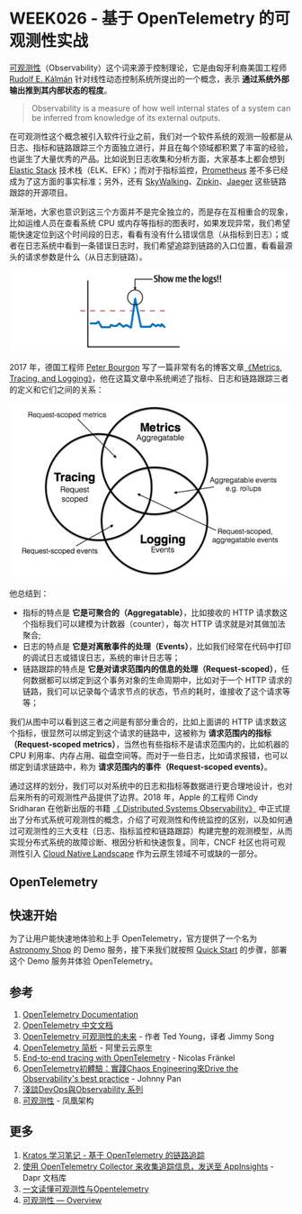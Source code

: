 # WEEK026 - 基于 OpenTelemetry 的可观测性实战

[可观测性](https://en.wikipedia.org/wiki/Observability)（Observability）这个词来源于控制理论，它是由匈牙利裔美国工程师 [Rudolf E. Kálmán](https://en.wikipedia.org/wiki/Rudolf_E._K%C3%A1lm%C3%A1n) 针对线性动态控制系统所提出的一个概念，表示 **通过系统外部输出推到其内部状态的程度**。

> Observability is a measure of how well internal states of a system can be inferred from knowledge of its external outputs.

在可观测性这个概念被引入软件行业之前，我们对一个软件系统的观测一般都是从日志、指标和链路跟踪三个方面独立进行，并且在每个领域都积累了丰富的经验，也诞生了大量优秀的产品。比如说到日志收集和分析方面，大家基本上都会想到 [Elastic Stack](https://www.elastic.co/elastic-stack) 技术栈（ELK、EFK）；而对于指标监控，[Prometheus](https://prometheus.io/) 差不多已经成为了这方面的事实标准；另外，还有 [SkyWalking](https://skywalking.apache.org/)、[Zipkin](https://zipkin.io/)、[Jaeger](https://www.jaegertracing.io/) 这些链路跟踪的开源项目。

渐渐地，大家也意识到这三个方面并不是完全独立的，而是存在互相重合的现象，比如运维人员在查看系统 CPU 或内存等指标的图表时，如果发现异常，我们希望能快速定位到这个时间段的日志，看看有没有什么错误信息（从指标到日志）；或者在日志系统中看到一条错误日志时，我们希望追踪到链路的入口位置，看看最源头的请求参数是什么（从日志到链路）。

![](./images/metrics-to-logs.png)

2017 年，德国工程师 [Peter Bourgon](https://peter.bourgon.org/about/) 写了一篇非常有名的博客文章[《Metrics, Tracing, and Logging》](https://peter.bourgon.org/blog/2017/02/21/metrics-tracing-and-logging.html)，他在这篇文章中系统阐述了指标、日志和链路跟踪三者的定义和它们之间的关系：

![](./images/metrics-logging-tracing.png)

他总结到：

* 指标的特点是 **它是可聚合的（Aggregatable）**，比如接收的 HTTP 请求数这个指标我们可以建模为计数器（counter），每次 HTTP 请求就是对其做加法聚合;
* 日志的特点是 **它是对离散事件的处理（Events）**，比如我们经常在代码中打印的调试日志或错误日志，系统的审计日志等；
* 链路跟踪的特点是 **它是对请求范围内的信息的处理（Request-scoped）**，任何数据都可以绑定到这个事务对象的生命周期中，比如对于一个 HTTP 请求的链路，我们可以记录每个请求节点的状态，节点的耗时，谁接收了这个请求等等；

我们从图中可以看到这三者之间是有部分重合的，比如上面讲的 HTTP 请求数这个指标，很显然可以绑定到这个请求的链路中，这被称为 **请求范围内的指标（Request-scoped metrics）**，当然也有些指标不是请求范围内的，比如机器的 CPU 利用率、内存占用、磁盘空间等。而对于一些日志，比如请求报错，也可以绑定到请求链路中，称为 **请求范围内的事件（Request-scoped events）**。

通过这样的划分，我们可以对系统中的日志和指标等数据进行更合理地设计，也对后来所有的可观测性产品提供了边界。2018 年，Apple 的工程师 Cindy Sridharan 在他新出版的书籍 [《
Distributed Systems Observability》](https://www.oreilly.com/library/view/distributed-systems-observability/9781492033431/) 中正式提出了分布式系统可观测性的概念，介绍了可观测性和传统监控的区别，以及如何通过可观测性的三大支柱（日志、指标监控和链路跟踪）构建完整的观测模型，从而实现分布式系统的故障诊断、根因分析和快速恢复。同年，CNCF 社区也将可观测性引入 [Cloud Native Landscape](https://landscape.cncf.io/) 作为云原生领域不可或缺的一部分。

## OpenTelemetry

## 快速开始

为了让用户能快速地体验和上手 OpenTelemetry，官方提供了一个名为 [Astronomy Shop](https://github.com/open-telemetry/opentelemetry-demo) 的 Demo 服务，接下来我们就按照 [Quick Start](https://github.com/open-telemetry/opentelemetry-demo/blob/main/docs/docker_deployment.md) 的步骤，部署这个 Demo 服务并体验 OpenTelemetry。

## 参考

1. [OpenTelemetry Documentation](https://opentelemetry.io/docs/)
1. [OpenTelemetry 中文文档](https://github.com/open-telemetry/docs-cn)
1. [OpenTelemetry 可观测性的未来](https://lib.jimmysong.io/opentelemetry-obervability/) - 作者 Ted Young，译者 Jimmy Song
1. [OpenTelemetry 简析](https://mp.weixin.qq.com/s/n4eVf2KZRIp2yKACk88qJA) -  阿里云云原生
1. [End-to-end tracing with OpenTelemetry](https://blog.frankel.ch/end-to-end-tracing-opentelemetry/) - Nicolas Fränkel
1. [OpenTelemetry初體驗：實踐Chaos Engineering來Drive the Observability's best practice](https://engineering.linecorp.com/zh-hant/blog/opentelemetry-chaos-engineering-drive-the-observability-best-practice/) - Johnny Pan
1. [淺談DevOps與Observability 系列](https://ithelp.ithome.com.tw/users/20104930/ironman/4960)
1. [可观测性](http://icyfenix.cn/distribution/observability/) - 凤凰架构

## 更多

1. [Kratos 学习笔记 - 基于 OpenTelemetry 的链路追踪](https://go-kratos.dev/blog/go-kratos-opentelemetry-practice/)
1. [使用 OpenTelemetry Collector 来收集追踪信息，发送至 AppInsights](https://docs.dapr.io/zh-hans/operations/monitoring/tracing/open-telemetry-collector-appinsights/) - Dapr 文档库
1. [一文读懂可观测性与Opentelemetry](https://mp.weixin.qq.com/s/TUH3rlbSqYoPaeyMCbfRTQ)
1. [可观测性 — Overview](https://is-cloud.blog.csdn.net/article/details/126337586)
